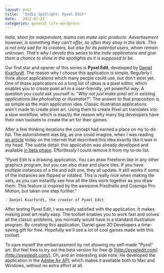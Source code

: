 ```yaml
---
layout: post
title:  "Indie Spotlight: Pyxel Edit"
date:   2012-07-25
categories: general life wordpress
---
```


_Indie, short for independent, teams can make epic products. Advertisement however, is something they can't offer, so often they stray in the dark. This is not only sad for its creators, but also for its potential users, whom remain unknown. That's why I devote this series to the indie applications and give them a chance to shine in the spotlights as it is supposed to be._

Our first star and opener of this series is **Pyxel Edit**, developed by [Daniel Kvarfordt](http://danikgames.com/). The reason why I choose this application is simple. Regularly I think about applications which many people could use, but don't exist yet. One of those applications on a long list of ideas is a pixel editor, which enables you to create pixel art in a user-friendly, yet powerful way. A question you could ask yourself is: "_Why not just make pixel art in existing applications like photoshop or illustrator?_". The answer to that proposition is as simple as the main application idea. Classic illustration applications aren't made to create pixel art. Using them to create Pixel art translates into a slow workflow, which is exactly the reason why many big developers have their own toolsets to create the art for their games.

After a few thinking iterations the concept had earned a place on my to-do list. The astonishment was big, as one could imagine, when I was reading [an article](http://indiegames.com/2012/07/indie_tools_pyxel_edit.html) today on the internet that described this idea exactly like it was in my head. The subtle detail: this application was already developed and available [in beta phase](http://pyxeledit.com/beta.php). Effortlessly I could remove it from my to-do list.

"Pyxel Edit is a drawing application. You can draw Freeform like in any other graphics program, but you can also draw and place tiles. If you have multiple instances of a tile and edit one, they all update. It still works if some of the instances are flipped or rotated. This is really nice when making tile sets, as you can instantly see how all the tiles work together as you draw them. This feature is inspired by the awesome Pixothello and Cosmigo Pro Motion, but taken one step further."

	- Daniel Kvarfordt, the creator of Pyxel Edit

After testing Pyxel Edit, I was really satisfied with the application. It makes making pixel art really easy. The toolset enables you to work fast and solves all the classic problems, you normally would have in a standard illustration program. By creating this application, Daniel gave 2D Developers a time-saving gift for free. Hopefully we'll see a lot of cool games made with this toolset.

To save myself the embarrassment by not showing my self-made "Pyxel" art. But feel free to try out the beta version for free @ [http://pyxeledit.com](http://pyxeledit.com/). Oh, and an interesting side note: He developed the application in the [Adobe Air API](http://www.adobe.com/devnet/air/documentation.html), which makes it available both to Mac and Windows, without no extra effort at all.